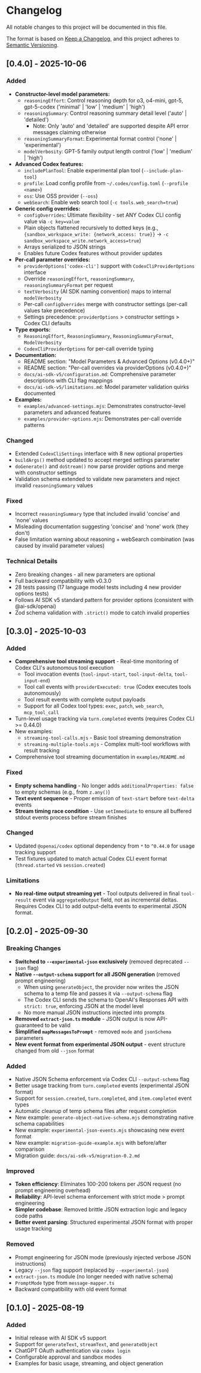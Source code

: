 # Changelog

All notable changes to this project will be documented in this file.

The format is based on [Keep a Changelog](https://keepachangelog.com/en/1.0.0/),
and this project adheres to [Semantic Versioning](https://semver.org/spec/v2.0.0.html).

## [0.4.0] - 2025-10-06

### Added

- **Constructor-level model parameters:**
  - `reasoningEffort`: Control reasoning depth for o3, o4-mini, gpt-5, gpt-5-codex ('minimal' | 'low' | 'medium' | 'high')
  - `reasoningSummary`: Control reasoning summary detail level ('auto' | 'detailed')
    - Note: Only 'auto' and 'detailed' are supported despite API error messages claiming otherwise
  - `reasoningSummaryFormat`: Experimental format control ('none' | 'experimental')
  - `modelVerbosity`: GPT-5 family output length control ('low' | 'medium' | 'high')
- **Advanced Codex features:**
  - `includePlanTool`: Enable experimental plan tool (`--include-plan-tool`)
  - `profile`: Load config profile from `~/.codex/config.toml` (`--profile <name>`)
  - `oss`: Use OSS provider (`--oss`)
  - `webSearch`: Enable web search tool (`-c tools.web_search=true`)
- **Generic config overrides:**
  - `configOverrides`: Ultimate flexibility - set ANY Codex CLI config value via `-c key=value`
  - Plain objects flattened recursively to dotted keys (e.g., `{sandbox_workspace_write: {network_access: true}}` → `-c sandbox_workspace_write.network_access=true`)
  - Arrays serialized to JSON strings
  - Enables future Codex features without provider updates
- **Per-call parameter overrides:**
  - `providerOptions['codex-cli']` support with `CodexCliProviderOptions` interface
  - Override `reasoningEffort`, `reasoningSummary`, `reasoningSummaryFormat` per request
  - `textVerbosity` (AI SDK naming convention) maps to internal `modelVerbosity`
  - Per-call `configOverrides` merge with constructor settings (per-call values take precedence)
  - Settings precedence: `providerOptions` > constructor settings > Codex CLI defaults
- **Type exports:**
  - `ReasoningEffort`, `ReasoningSummary`, `ReasoningSummaryFormat`, `ModelVerbosity`
  - `CodexCliProviderOptions` for per-call override typing
- **Documentation:**
  - README section: "Model Parameters & Advanced Options (v0.4.0+)"
  - README section: "Per-call overrides via providerOptions (v0.4.0+)"
  - `docs/ai-sdk-v5/configuration.md`: Comprehensive parameter descriptions with CLI flag mappings
  - `docs/ai-sdk-v5/limitations.md`: Model parameter validation quirks documented
- **Examples:**
  - `examples/advanced-settings.mjs`: Demonstrates constructor-level parameters and advanced features
  - `examples/provider-options.mjs`: Demonstrates per-call override patterns

### Changed

- Extended `CodexCliSettings` interface with 8 new optional properties
- `buildArgs()` method updated to accept merged settings parameter
- `doGenerate()` and `doStream()` now parse provider options and merge with constructor settings
- Validation schema extended to validate new parameters and reject invalid `reasoningSummary` values

### Fixed

- Incorrect `reasoningSummary` type that included invalid 'concise' and 'none' values
- Misleading documentation suggesting 'concise' and 'none' work (they don't)
- False limitation warning about reasoning + webSearch combination (was caused by invalid parameter values)

### Technical Details

- Zero breaking changes - all new parameters are optional
- Full backward compatibility with v0.3.0
- 28 tests passing (17 language model tests including 4 new provider options tests)
- Follows AI SDK v5 standard pattern for provider options (consistent with @ai-sdk/openai)
- Zod schema validation with `.strict()` mode to catch invalid properties

## [0.3.0] - 2025-10-03

### Added

- **Comprehensive tool streaming support** - Real-time monitoring of Codex CLI's autonomous tool execution
  - Tool invocation events (`tool-input-start`, `tool-input-delta`, `tool-input-end`)
  - Tool call events with `providerExecuted: true` (Codex executes tools autonomously)
  - Tool result events with complete output payloads
  - Support for all Codex tool types: `exec`, `patch`, `web_search`, `mcp_tool_call`
- Turn-level usage tracking via `turn.completed` events (requires Codex CLI >= 0.44.0)
- New examples:
  - `streaming-tool-calls.mjs` - Basic tool streaming demonstration
  - `streaming-multiple-tools.mjs` - Complex multi-tool workflows with result tracking
- Comprehensive tool streaming documentation in `examples/README.md`

### Fixed

- **Empty schema handling** - No longer adds `additionalProperties: false` to empty schemas (e.g., from `z.any()`)
- **Text event sequence** - Proper emission of `text-start` before `text-delta` events
- **Stream timing race condition** - Use `setImmediate` to ensure all buffered stdout events process before stream finishes

### Changed

- Updated `@openai/codex` optional dependency from `*` to `^0.44.0` for usage tracking support
- Test fixtures updated to match actual Codex CLI event format (`thread.started` vs `session.created`)

### Limitations

- **No real-time output streaming yet** - Tool outputs delivered in final `tool-result` event via `aggregatedOutput` field, not as incremental deltas. Requires Codex CLI to add output-delta events to experimental JSON format.

## [0.2.0] - 2025-09-30

### Breaking Changes

- **Switched to `--experimental-json` exclusively** (removed deprecated `--json` flag)
- **Native `--output-schema` support for all JSON generation** (removed prompt engineering)
  - When using `generateObject`, the provider now writes the JSON schema to a temp file and passes it via `--output-schema` flag
  - The Codex CLI sends the schema to OpenAI's Responses API with `strict: true`, enforcing JSON at the model level
  - No more manual JSON instructions injected into prompts
- **Removed `extract-json.ts` module** - JSON output is now API-guaranteed to be valid
- **Simplified `mapMessagesToPrompt`** - removed `mode` and `jsonSchema` parameters
- **New event format from experimental JSON output** - event structure changed from old `--json` format

### Added

- Native JSON Schema enforcement via Codex CLI `--output-schema` flag
- Better usage tracking from `turn.completed` events (experimental JSON format)
- Support for `session.created`, `turn.completed`, and `item.completed` event types
- Automatic cleanup of temp schema files after request completion
- New example: `generate-object-native-schema.mjs` demonstrating native schema capabilities
- New example: `experimental-json-events.mjs` showcasing new event format
- New example: `migration-guide-example.mjs` with before/after comparison
- Migration guide: `docs/ai-sdk-v5/migration-0.2.md`

### Improved

- **Token efficiency**: Eliminates 100-200 tokens per JSON request (no prompt engineering overhead)
- **Reliability**: API-level schema enforcement with strict mode > prompt engineering
- **Simpler codebase**: Removed brittle JSON extraction logic and legacy code paths
- **Better event parsing**: Structured experimental JSON format with proper usage tracking

### Removed

- Prompt engineering for JSON mode (previously injected verbose JSON instructions)
- Legacy `--json` flag support (replaced by `--experimental-json`)
- `extract-json.ts` module (no longer needed with native schema)
- `PromptMode` type from `message-mapper.ts`
- Backward compatibility with old event format

## [0.1.0] - 2025-08-19

### Added

- Initial release with AI SDK v5 support
- Support for `generateText`, `streamText`, and `generateObject`
- ChatGPT OAuth authentication via `codex login`
- Configurable approval and sandbox modes
- Examples for basic usage, streaming, and object generation

